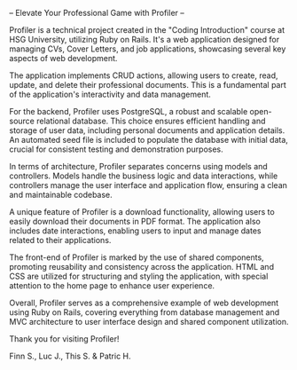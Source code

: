 – Elevate Your Professional Game with Profiler –


Profiler is a technical project created in the "Coding Introduction" course at HSG University, utilizing Ruby on Rails. It's a web application designed for managing CVs, Cover Letters, and job applications, showcasing several key aspects of web development.

The application implements CRUD actions, allowing users to create, read, update, and delete their professional documents. This is a fundamental part of the application's interactivity and data management.

For the backend, Profiler uses PostgreSQL, a robust and scalable open-source relational database. This choice ensures efficient handling and storage of user data, including personal documents and application details. An automated seed file is included to populate the database with initial data, crucial for consistent testing and demonstration purposes.

In terms of architecture, Profiler separates concerns using models and controllers. Models handle the business logic and data interactions, while controllers manage the user interface and application flow, ensuring a clean and maintainable codebase.

A unique feature of Profiler is a download functionality, allowing users to easily download their documents in PDF format. The application also includes date interactions, enabling users to input and manage dates related to their applications.

The front-end of Profiler is marked by the use of shared components, promoting reusability and consistency across the application. HTML and CSS are utilized for structuring and styling the application, with special attention to the home page to enhance user experience.

Overall, Profiler serves as a comprehensive example of web development using Ruby on Rails, covering everything from database management and MVC architecture to user interface design and shared component utilization.



Thank you for visiting Profiler!

Finn S., Luc J., This S. & Patric H.
